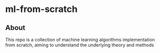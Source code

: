# ml-from-scratch

## About
This repo is a collection of machine learning algorithms implementation from scratch, aiming to understand the underlying theory and methods
